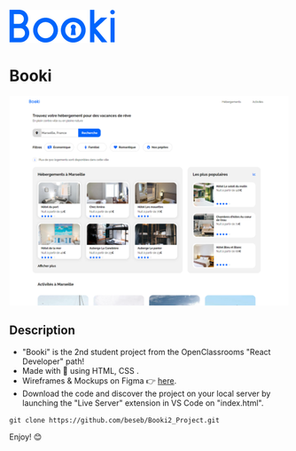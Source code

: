 ![logo](/images/logo/Booki.png)
# Booki
![screenshot](/images/screenshot.png)
## Description

- "Booki" is the 2nd student project from the OpenClassrooms "React Developer" path!
- Made with 💖 using HTML, CSS .
- Wireframes & Mockups on Figma 👉 [here](https://www.figma.com/file/B3eLowtWREc9YXzBcGRAHn/Maquettes-Booki?type=design&node-id=3-0&mode=design).
- Download the code and discover the project on your local server by launching the "Live Server" extension in VS Code on "index.html".

```terminal
git clone https://github.com/beseb/Booki2_Project.git
```

Enjoy! 😊
